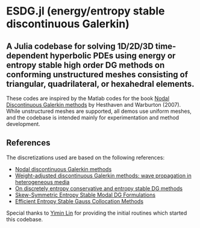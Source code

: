 # ESDG.jl (**e**nergy/**e**ntropy stable **d**iscontinuous **G**alerkin)
## A Julia codebase for solving 1D/2D/3D time-dependent hyperbolic PDEs using energy or entropy stable high order DG methods on conforming unstructured meshes consisting of triangular, quadrilateral, or hexahedral elements.

These codes are inspired by the Matlab codes for the book [Nodal Discontinuous Galerkin methods](https://link.springer.com/book/10.1007/978-0-387-72067-8) by Hesthaven and Warburton (2007).  While unstructured meshes are supported, all demos use uniform meshes, and the codebase is intended mainly for experimentation and method development.

## References
The discretizations used are based on the following references:
- [Nodal discontinuous Galerkin methods](https://link.springer.com/book/10.1007/978-0-387-72067-8)
- [Weight-adjusted discontinuous Galerkin methods: wave propagation in heterogeneous media](https://epubs.siam.org/doi/abs/10.1137/16M1089186?casa_token=j8893ak2KVEAAAAA:wVbmLtWx3ibL03oxn_97uRt7du2cSdf-6XlkHhczsVTmHI_6ndEgHm-fe3W-CmrWKuEf7CEo_i8)
- [On discretely entropy conservative and entropy stable DG methods](https://doi.org/10.1016/j.jcp.2018.02.033)
- [Skew-Symmetric Entropy Stable Modal DG Formulations](https://doi.org/10.1007/s10915-019-01026-w)
- [Efficient Entropy Stable Gauss Collocation Methods](https://doi.org/10.1137/18M1209234)

Special thanks to [Yimin Lin](https://github.com/yiminllin) for providing the initial routines which started this codebase.


